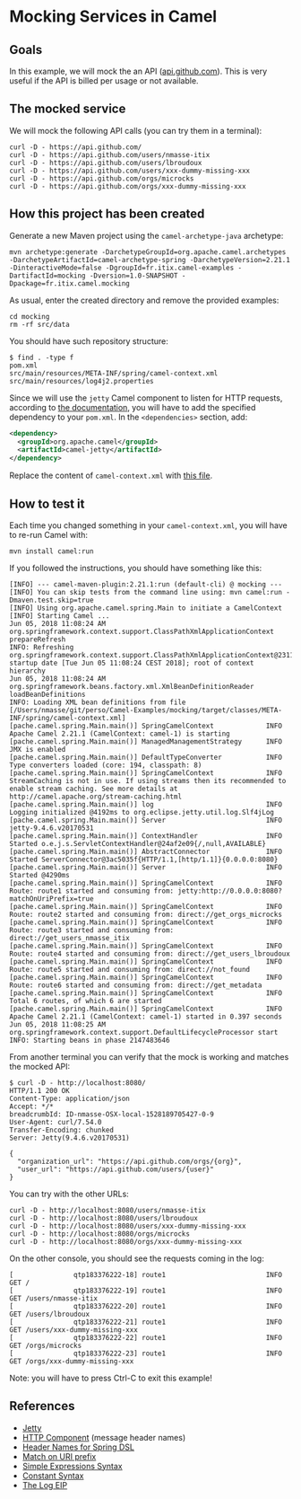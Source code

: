 # Mocking Services in Camel

## Goals

In this example, we will mock the an API ([api.github.com](https://api.github.com/)).
This is very useful if the API is billed per usage or not available.

## The mocked service

We will mock the following API calls (you can try them in a terminal):
```
curl -D - https://api.github.com/
curl -D - https://api.github.com/users/nmasse-itix
curl -D - https://api.github.com/users/lbroudoux
curl -D - https://api.github.com/users/xxx-dummy-missing-xxx
curl -D - https://api.github.com/orgs/microcks
curl -D - https://api.github.com/orgs/xxx-dummy-missing-xxx
```

## How this project has been created

Generate a new Maven project using the `camel-archetype-java` archetype:
```
mvn archetype:generate -DarchetypeGroupId=org.apache.camel.archetypes -DarchetypeArtifactId=camel-archetype-spring -DarchetypeVersion=2.21.1 -DinteractiveMode=false -DgroupId=fr.itix.camel-examples -DartifactId=mocking -Dversion=1.0-SNAPSHOT -Dpackage=fr.itix.camel.mocking
```

As usual, enter the created directory and remove the provided examples:
```
cd mocking
rm -rf src/data
```

You should have such repository structure:
```
$ find . -type f
pom.xml
src/main/resources/META-INF/spring/camel-context.xml
src/main/resources/log4j2.properties
```

Since we will use the `jetty` Camel component to listen for HTTP requests,
according to [the documentation](http://camel.apache.org/jetty.html), you will
have to add the specified dependency to your `pom.xml`. In the `<dependencies>`
section, add:
```xml
<dependency>
  <groupId>org.apache.camel</groupId>
  <artifactId>camel-jetty</artifactId>
</dependency>
```

Replace the content of `camel-context.xml` with [this file](src/main/resources/META-INF/spring/camel-context.xml).

## How to test it

Each time you changed something in your `camel-context.xml`, you will have
to re-run Camel with:
```
mvn install camel:run
```

If you followed the instructions, you should have something like this:
```
[INFO] --- camel-maven-plugin:2.21.1:run (default-cli) @ mocking ---
[INFO] You can skip tests from the command line using: mvn camel:run -Dmaven.test.skip=true
[INFO] Using org.apache.camel.spring.Main to initiate a CamelContext
[INFO] Starting Camel ...
Jun 05, 2018 11:08:24 AM org.springframework.context.support.ClassPathXmlApplicationContext prepareRefresh
INFO: Refreshing org.springframework.context.support.ClassPathXmlApplicationContext@2311c071: startup date [Tue Jun 05 11:08:24 CEST 2018]; root of context hierarchy
Jun 05, 2018 11:08:24 AM org.springframework.beans.factory.xml.XmlBeanDefinitionReader loadBeanDefinitions
INFO: Loading XML bean definitions from file [/Users/nmasse/git/perso/Camel-Examples/mocking/target/classes/META-INF/spring/camel-context.xml]
[pache.camel.spring.Main.main()] SpringCamelContext             INFO  Apache Camel 2.21.1 (CamelContext: camel-1) is starting
[pache.camel.spring.Main.main()] ManagedManagementStrategy      INFO  JMX is enabled
[pache.camel.spring.Main.main()] DefaultTypeConverter           INFO  Type converters loaded (core: 194, classpath: 8)
[pache.camel.spring.Main.main()] SpringCamelContext             INFO  StreamCaching is not in use. If using streams then its recommended to enable stream caching. See more details at http://camel.apache.org/stream-caching.html
[pache.camel.spring.Main.main()] log                            INFO  Logging initialized @4192ms to org.eclipse.jetty.util.log.Slf4jLog
[pache.camel.spring.Main.main()] Server                         INFO  jetty-9.4.6.v20170531
[pache.camel.spring.Main.main()] ContextHandler                 INFO  Started o.e.j.s.ServletContextHandler@24af2e09{/,null,AVAILABLE}
[pache.camel.spring.Main.main()] AbstractConnector              INFO  Started ServerConnector@3ac5035f{HTTP/1.1,[http/1.1]}{0.0.0.0:8080}
[pache.camel.spring.Main.main()] Server                         INFO  Started @4290ms
[pache.camel.spring.Main.main()] SpringCamelContext             INFO  Route: route1 started and consuming from: jetty:http://0.0.0.0:8080?matchOnUriPrefix=true
[pache.camel.spring.Main.main()] SpringCamelContext             INFO  Route: route2 started and consuming from: direct://get_orgs_microcks
[pache.camel.spring.Main.main()] SpringCamelContext             INFO  Route: route3 started and consuming from: direct://get_users_nmasse_itix
[pache.camel.spring.Main.main()] SpringCamelContext             INFO  Route: route4 started and consuming from: direct://get_users_lbroudoux
[pache.camel.spring.Main.main()] SpringCamelContext             INFO  Route: route5 started and consuming from: direct://not_found
[pache.camel.spring.Main.main()] SpringCamelContext             INFO  Route: route6 started and consuming from: direct://get_metadata
[pache.camel.spring.Main.main()] SpringCamelContext             INFO  Total 6 routes, of which 6 are started
[pache.camel.spring.Main.main()] SpringCamelContext             INFO  Apache Camel 2.21.1 (CamelContext: camel-1) started in 0.397 seconds
Jun 05, 2018 11:08:25 AM org.springframework.context.support.DefaultLifecycleProcessor start
INFO: Starting beans in phase 2147483646
```

From another terminal you can verify that the mock is working and matches the mocked API:
```
$ curl -D - http://localhost:8080/
HTTP/1.1 200 OK
Content-Type: application/json
Accept: */*
breadcrumbId: ID-nmasse-OSX-local-1528189705427-0-9
User-Agent: curl/7.54.0
Transfer-Encoding: chunked
Server: Jetty(9.4.6.v20170531)

{
  "organization_url": "https://api.github.com/orgs/{org}",
  "user_url": "https://api.github.com/users/{user}"
}
```

You can try with the other URLs:
```
curl -D - http://localhost:8080/users/nmasse-itix
curl -D - http://localhost:8080/users/lbroudoux
curl -D - http://localhost:8080/users/xxx-dummy-missing-xxx
curl -D - http://localhost:8080/orgs/microcks
curl -D - http://localhost:8080/orgs/xxx-dummy-missing-xxx
```

On the other console, you should see the requests coming in the log:
```
[               qtp183376222-18] route1                         INFO  GET /
[               qtp183376222-19] route1                         INFO  GET /users/nmasse-itix
[               qtp183376222-20] route1                         INFO  GET /users/lbroudoux
[               qtp183376222-21] route1                         INFO  GET /users/xxx-dummy-missing-xxx
[               qtp183376222-22] route1                         INFO  GET /orgs/microcks
[               qtp183376222-23] route1                         INFO  GET /orgs/xxx-dummy-missing-xxx
```

Note: you will have to press Ctrl-C to exit this example!

## References

- [Jetty](http://camel.apache.org/jetty.html)
- [HTTP Component](http://camel.apache.org/http.html) (message header names)
- [Header Names for Spring DSL](https://camel.apache.org/maven/current/camel-core/apidocs/org/apache/camel/Exchange.html#HTTP_PATH)
- [Match on URI prefix](http://camel.apache.org/how-do-i-let-jetty-match-wildcards.html)
- [Simple Expressions Syntax](http://camel.apache.org/simple.html)
- [Constant Syntax](http://camel.apache.org/constant.html)
- [The Log EIP](http://camel.apache.org/logeip.html)
